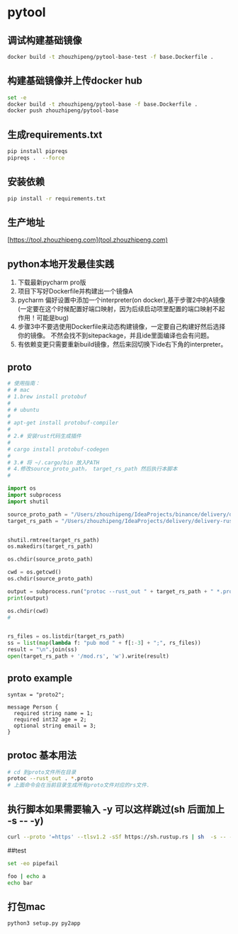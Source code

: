# pytool


## 调试构建基础镜像
```bash
docker build -t zhouzhipeng/pytool-base-test -f base.Dockerfile .
```

## 构建基础镜像并上传docker hub
```bash
set -e
docker build -t zhouzhipeng/pytool-base -f base.Dockerfile .
docker push zhouzhipeng/pytool-base
```

## 生成requirements.txt
```bash
pip install pipreqs
pipreqs .  --force
```

## 安装依赖
```bash
pip install -r requirements.txt
```

## 生产地址
[https://tool.zhouzhipeng.com](tool.zhouzhipeng.com)

## python本地开发最佳实践
1. 下载最新pycharm pro版
2. 项目下写好Dockerfile并构建出一个镜像A
3. pycharm 偏好设置中添加一个interpreter(on docker),基于步骤2中的A镜像 (一定要在这个时候配置好端口映射，因为后续启动项里配置的端口映射不起作用！可能是bug)
4. 步骤3中不要选使用Dockerfile来动态构建镜像，一定要自己构建好然后选择你的镜像。 不然会找不到sitepackage，并且ide里面编译也会有问题。 
5. 有依赖变更只需要重新build镜像，然后来回切换下ide右下角的interpreter。



## proto
```python
# 使用指南：
# # mac
# 1.brew install protobuf
#
# # ubuntu
#
# apt-get install protobuf-compiler
#
# 2.# 安装rust代码生成插件
#
# cargo install protobuf-codegen
#
# 3.# 将 ~/.cargo/bin 放入PATH
# 4.修改source_proto_path， target_rs_path 然后执行本脚本
#

import os
import subprocess
import shutil

source_proto_path = "/Users/zhouzhipeng/IdeaProjects/binance/delivery/delivery-me-messages/src/main/proto"
target_rs_path = "/Users/zhouzhipeng/IdeaProjects/delivery/delivery-rust-me-logging/src/proto"


shutil.rmtree(target_rs_path)
os.makedirs(target_rs_path)

os.chdir(source_proto_path)

cwd = os.getcwd()
os.chdir(source_proto_path)

output = subprocess.run("protoc --rust_out " + target_rs_path + " *.proto", shell=True, check=True, capture_output=True)
print(output)

os.chdir(cwd)
#


rs_files = os.listdir(target_rs_path)
ss = list(map(lambda f: "pub mod " + f[:-3] + ";", rs_files))
result = "\n".join(ss)
open(target_rs_path + '/mod.rs', 'w').write(result)

```

## proto example 
```text
syntax = "proto2";

message Person {
  required string name = 1;
  required int32 age = 2;
  optional string email = 3;
}

```

## protoc 基本用法
```bash
# cd 到proto文件所在目录
protoc --rust_out . *.proto
# 上面命令会在当前目录生成所有proto文件对应的rs文件.
```


## 执行脚本如果需要输入 -y 可以这样跳过(sh 后面加上  -s -- -y)
```bash
curl --proto '=https' --tlsv1.2 -sSf https://sh.rustup.rs | sh  -s -- -y;
```


##test
```bash
set -eo pipefail

foo | echo a
echo bar
```


## 打包mac
```bash
python3 setup.py py2app
```